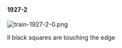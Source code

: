 #### 1927-2
![train-1927-2-0.png](https://github.com/lil-lab/nlvr/raw/master/nlvr/train/images/0/train-1927-2-0.png "train-1927-2-0.png")

ll black squares are touching the edge